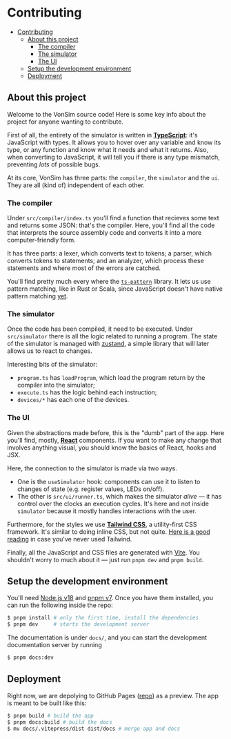 # Contributing

- [Contributing](#contributing)
  - [About this project](#about-this-project)
    - [The compiler](#the-compiler)
    - [The simulator](#the-simulator)
    - [The UI](#the-ui)
  - [Setup the development environment](#setup-the-development-environment)
  - [Deployment](#deployment)

## About this project

Welcome to the VonSim source code! Here is some key info about the project for anyone wanting to contribute.

First of all, the entirety of the simulator is written in [**TypeScript**](https://www.typescriptlang.org/): it's JavaScript with types. It allows you to hover over any variable and know its type, or any function and know what it needs and what it returns. Also, when converting to JavaScript, it will tell you if there is any type mismatch, preventing _lots_ of possible bugs.

At its core, VonSim has three parts: the `compiler`, the `simulator` and the `ui`. They are all (kind of) independent of each other.

### The compiler

Under `src/compiler/index.ts` you'll find a function that recieves some text and returns some JSON: that's the compiler. Here, you'll find all the code that interprets the source assembly code and converts it into a more computer-friendly form.

It has three parts: a lexer, which converts text to tokens; a parser, which converts tokens to statements; and an analyzer, which process these statements and where most of the errors are catched.

You'll find pretty much every where the [`ts-pattern`](https://github.com/gvergnaud/ts-pattern) library. It lets us use pattern matching, like in Rust or Scala, since JavaScript doesn't have native pattern matching [yet](https://github.com/tc39/proposal-pattern-matching).

### The simulator

Once the code has been compiled, it need to be executed. Under `src/simulator` there is all the logic related to running a program. The state of the simulator is managed with [zustand](https://github.com/pmndrs/zustand), a simple library that will later allows us to react to changes.

Interesting bits of the simulator:

- `program.ts` has `loadProgram`, which load the program return by the compiler into the simulator;
- `execute.ts` has the logic behind each instruction;
- `devices/*` has each one of the devices.

### The UI

Given the abstractions made before, this is the "dumb" part of the app. Here you'll find, mostly, [**React**](https://reactjs.org/) components. If you want to make any change that involves anything visual, you should know the basics of React, hooks and JSX.

Here, the connection to the simulator is made via two ways.

- One is the `useSimulator` hook: components can use it to listen to changes of state (e.g. register values, LEDs on/off).
- The other is `src/ui/runner.ts`, which makes the simulator _alive_ — it has control over the clocks an execution cycles. It's here and not inside `simulator` because it mostly handles interactions with the user.

Furthermore, for the styles we use [**Tailwind CSS**](https://tailwindcss.com/), a utility-first CSS framework. It's similar to doing inline CSS, but not quite. [Here is a good reading](https://tailwindcss.com/docs/utility-first) in case you've never used Tailwind.

Finally, all the JavaScript and CSS files are generated with [Vite](https://vitejs.dev/). You shouldn't worry to much about it — just run `pnpm dev` and `pnpm build`.

## Setup the development environment

You'll need [Node.js v18](https://nodejs.org/) and [pnpm v7](https://pnpm.io). Once you have them installed, you can run the following inside the repo:

```bash
$ pnpm install # only the first time, install the dependencies
$ pnpm dev     # starts the development server
```

The documentation is under `docs/`, and you can start the development documentation server by running

```bash
$ pnpm docs:dev
```

## Deployment

Right now, we are depolying to GitHub Pages ([repo](https://github.com/vonsim/vonsim.github.io)) as a preview. The app is meant to be built like this:

```bash
$ pnpm build # build the app
$ pnpm docs:build # build the docs
$ mv docs/.vitepress/dist dist/docs # merge app and docs
```
